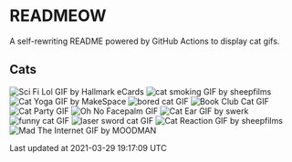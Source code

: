 # READMEOW

A self-rewriting README powered by GitHub Actions to display cat gifs.

## Cats

![Sci Fi Lol GIF by Hallmark eCards](https://media1.giphy.com/media/BzyTuYCmvSORqs1ABM/200.gif?cid=a0cc1d54folt28kt1a5hyucx132jnlmfqwzt30gb9n1jg7gr&rid=200.gif)
![cat smoking GIF by sheepfilms](https://media4.giphy.com/media/3o6Zt481isNVuQI1l6/200.gif?cid=a0cc1d54folt28kt1a5hyucx132jnlmfqwzt30gb9n1jg7gr&rid=200.gif)
![Cat Yoga GIF by MakeSpace](https://media1.giphy.com/media/xUPGcyi4YxcZp8dWZq/200.gif?cid=a0cc1d54folt28kt1a5hyucx132jnlmfqwzt30gb9n1jg7gr&rid=200.gif)
![bored cat GIF](https://media3.giphy.com/media/mlvseq9yvZhba/200.gif?cid=a0cc1d54folt28kt1a5hyucx132jnlmfqwzt30gb9n1jg7gr&rid=200.gif)
![Book Club Cat GIF](https://media4.giphy.com/media/1iu8uG2cjYFZS6wTxv/200.gif?cid=a0cc1d54folt28kt1a5hyucx132jnlmfqwzt30gb9n1jg7gr&rid=200.gif)
![Cat Party GIF](https://media2.giphy.com/media/jpbnoe3UIa8TU8LM13/200.gif?cid=a0cc1d54folt28kt1a5hyucx132jnlmfqwzt30gb9n1jg7gr&rid=200.gif)
![Oh No Facepalm GIF](https://media3.giphy.com/media/yFQ0ywscgobJK/200.gif?cid=a0cc1d54folt28kt1a5hyucx132jnlmfqwzt30gb9n1jg7gr&rid=200.gif)
![Cat Ear GIF by swerk](https://media0.giphy.com/media/MCfhrrNN1goH6/200.gif?cid=a0cc1d54folt28kt1a5hyucx132jnlmfqwzt30gb9n1jg7gr&rid=200.gif)
![funny cat GIF](https://media0.giphy.com/media/13CoXDiaCcCoyk/200.gif?cid=a0cc1d54folt28kt1a5hyucx132jnlmfqwzt30gb9n1jg7gr&rid=200.gif)
![laser sword cat GIF](https://media3.giphy.com/media/q1MeAPDDMb43K/200.gif?cid=a0cc1d54folt28kt1a5hyucx132jnlmfqwzt30gb9n1jg7gr&rid=200.gif)
![Cat Reaction GIF by sheepfilms](https://media0.giphy.com/media/1KoN1DMBnCMWk/200.gif?cid=a0cc1d54folt28kt1a5hyucx132jnlmfqwzt30gb9n1jg7gr&rid=200.gif)
![Mad The Internet GIF by MOODMAN](https://media4.giphy.com/media/VbnUQpnihPSIgIXuZv/200.gif?cid=a0cc1d54folt28kt1a5hyucx132jnlmfqwzt30gb9n1jg7gr&rid=200.gif)


Last updated at 2021-03-29 19:17:09 UTC